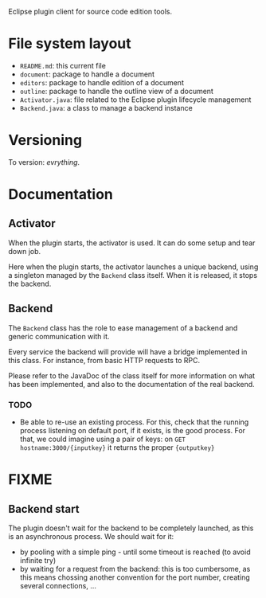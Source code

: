 Eclipse plugin client for source code edition tools.

# File system layout

* `README.md`: this current file
* `document`: package to handle a document
* `editors`: package to handle edition of a document
* `outline`: package to handle the outline view of a document
* `Activator.java`: file related to the Eclipse plugin lifecycle management
* `Backend.java`: a class to manage a backend instance

# Versioning

To version: _evrything_.

# Documentation

## Activator

When the plugin starts, the activator is used. It can do some setup and tear down job.

Here when the plugin starts, the activator launches a unique backend, using a singleton managed by the `Backend` class itself. When it is released, it stops the backend.

## Backend

The `Backend` class has the role to ease management of a backend and generic communication with it.

Every service the backend will provide will have a bridge implemented in this class. For instance, from basic HTTP requests to RPC.

Please refer to the JavaDoc of the class itself for more information on what has been implemented, and also to the documentation of the real backend.

### TODO

* Be able to re-use an existing process. For this, check that the running process listening on default port, if it exists, is the good process. For that, we could imagine using a pair of keys: on `GET hostname:3000/{inputkey}` it returns the proper `{outputkey}`

# FIXME

## Backend start

The plugin doesn't wait for the backend to be completely launched, as this is an asynchronous process. We should wait for it:

* by pooling with a simple ping - until some timeout is reached (to avoid infinite try)
* by waiting for a request from the backend: this is too cumbersome, as this means chossing another convention for the port number, creating several connections, ...
